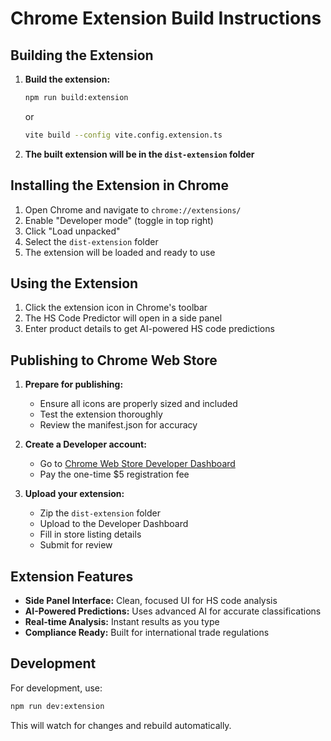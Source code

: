 # Chrome Extension Build Instructions

## Building the Extension

1. **Build the extension:**
   ```bash
   npm run build:extension
   ```
   or
   ```bash
   vite build --config vite.config.extension.ts
   ```

2. **The built extension will be in the `dist-extension` folder**

## Installing the Extension in Chrome

1. Open Chrome and navigate to `chrome://extensions/`
2. Enable "Developer mode" (toggle in top right)
3. Click "Load unpacked"
4. Select the `dist-extension` folder
5. The extension will be loaded and ready to use

## Using the Extension

1. Click the extension icon in Chrome's toolbar
2. The HS Code Predictor will open in a side panel
3. Enter product details to get AI-powered HS code predictions

## Publishing to Chrome Web Store

1. **Prepare for publishing:**
   - Ensure all icons are properly sized and included
   - Test the extension thoroughly
   - Review the manifest.json for accuracy

2. **Create a Developer account:**
   - Go to [Chrome Web Store Developer Dashboard](https://chrome.google.com/webstore/devconsole/)
   - Pay the one-time $5 registration fee

3. **Upload your extension:**
   - Zip the `dist-extension` folder
   - Upload to the Developer Dashboard
   - Fill in store listing details
   - Submit for review

## Extension Features

- **Side Panel Interface:** Clean, focused UI for HS code analysis
- **AI-Powered Predictions:** Uses advanced AI for accurate classifications
- **Real-time Analysis:** Instant results as you type
- **Compliance Ready:** Built for international trade regulations

## Development

For development, use:
```bash
npm run dev:extension
```

This will watch for changes and rebuild automatically.